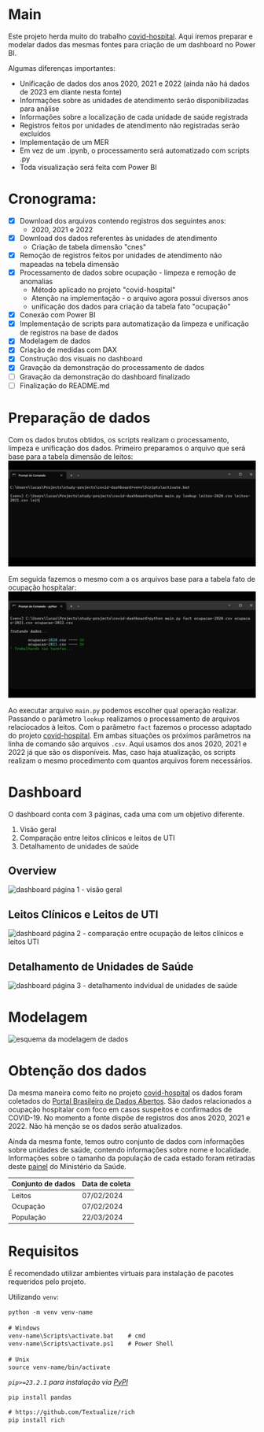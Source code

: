 # Main
Este projeto herda muito do trabalho [covid-hospital](https://github.com/lucascorumba/study-projects/tree/main/covid-hospital).
Aqui iremos preparar e modelar dados das mesmas fontes para criação de um dashboard no Power BI.

Algumas diferenças importantes:
* Unificação de dados dos anos 2020, 2021 e 2022 (ainda não há dados de 2023 em diante nesta fonte)
* Informações sobre as unidades de atendimento serão disponibilizadas para análise
* Informações sobre a localização de cada unidade de saúde registrada
* Registros feitos por unidades de atendimento não registradas serão excluídos
* Implementação de um MER
* Em vez de um .ipynb, o processamento será automatizado com scripts .py 
* Toda visualização será feita com Power BI

# Cronograma:
- [x] Download dos arquivos contendo registros dos seguintes anos:
    * 2020, 2021 e 2022
- [x] Download dos dados referentes às unidades de atendimento
    * Criação de tabela dimensão "cnes"
- [x] Remoção de registros feitos por unidades de atendimento não mapeadas na tebela dimensão
- [x] Processamento de dados sobre ocupação - limpeza e remoção de anomalias
    * Método aplicado no projeto "covid-hospital"
    * Atenção na implementação - o arquivo agora possui diversos anos
    * unificação dos dados para criação da tabela fato "ocupação"
- [x] Conexão com Power BI
- [x] Implementação de scripts para automatização da limpeza e unificação de registros na base de dados
- [x] Modelagem de dados
- [x] Criação de medidas com DAX
- [x] Construção dos visuais no dashboard
- [x] Gravação da demonstração do processamento de dados
- [ ] Gravação da demonstração do dashboard finalizado
- [ ] Finalização do README.md

# Preparação de dados
Com os dados brutos obtidos, os scripts realizam o processamento, limpeza e unificação dos dados.
Primeiro preparamos o arquivo que será base para a tabela dimensão de leitos:
![execução do processo de limpeza e unificação da tabela dimensão](https://github.com/lucascorumba/study-projects/blob/main/readme-imgs/covid-dashboard/record-lookup.gif?raw=true)

Em seguida fazemos o mesmo com a os arquivos base para a tabela fato de ocupação hospitalar:
![execução do processo de limpeza e unificação da tabela fato](https://github.com/lucascorumba/study-projects/blob/main/readme-imgs/covid-dashboard/record-fact.gif?raw=true)

Ao executar arquivo `main.py` podemos escolher qual operação realizar. Passando o parâmetro `lookup` realizamos o processamento de arquivos relaciocados à leitos. Com o parâmetro `fact` fazemos o processo adaptado do projeto [covid-hospital](https://github.com/lucascorumba/study-projects/tree/main/covid-hospital).
Em ambas situações os próximos parâmetros na linha de comando são arquivos `.csv`. Aqui usamos dos anos 2020, 2021 e 2022 já que são os disponíveis. Mas, caso haja atualização, os scripts realizam o mesmo procedimento com quantos arquivos forem necessários.

# Dashboard
O dashboard conta com 3 páginas, cada uma com um objetivo diferente.
1. Visão geral    
2. Comparação entre leitos clínicos e leitos de UTI
3. Detalhamento de unidades de saúde

## Overview
![dashboard página 1 - visão geral]()
## Leitos Clínicos e Leitos de UTI
![dashboard página 2 - comparação entre ocupação de leitos clínicos e leitos UTI]()
## Detalhamento de Unidades de Saúde
![dashboard página 3 - detalhamento indvidual de unidades de saúde]()

# Modelagem
![esquema da modelagem de dados]()

# Obtenção dos dados
Da mesma maneira como feito no projeto [covid-hospital](https://github.com/lucascorumba/study-projects/tree/main/covid-hospital) os dados foram coletados do [Portal Brasileiro de Dados Abertos](https://dados.gov.br/dados/conjuntos-dados/registro-de-ocupacao-hospitalar-covid-19). São dados relacionados a ocupação hospitalar com foco em casos suspeitos e confirmados de COVID-19. No momento a fonte dispõe de registros dos anos 2020, 2021 e 2022. Não há menção se os dados serão atualizados.

Ainda da mesma fonte, temos outro conjunto de dados com informações sobre unidades de saúde, contendo informações sobre nome e localidade. Informações sobre o tamanho da população de cada estado foram retiradas deste [painel](https://infoms.saude.gov.br/extensions/covid-19_html/covid-19_html.html) do Ministério da Saúde.

| Conjunto de dados | Data de coleta |
| ----------------- | -------------- |
| Leitos | 07/02/2024 |
| Ocupação | 07/02/2024 |
| População | 22/03/2024 |

# Requisitos
É recomendado utilizar ambientes virtuais para instalação de pacotes requeridos pelo projeto.

Utilizando `venv`:
```
python -m venv venv-name

# Windows
venv-name\Scripts\activate.bat    # cmd
venv-name\Scripts\activate.ps1    # Power Shell

# Unix
source venv-name/bin/activate
```

*`pip>=23.2.1` para instalação via [PyPl](https://pypi.org/project/pandas/)*

```
pip install pandas
```
```
# https://github.com/Textualize/rich
pip install rich
```
